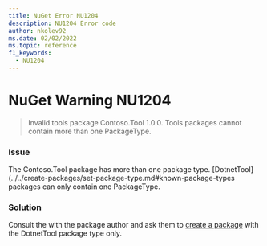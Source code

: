 ```yaml
---
title: NuGet Error NU1204
description: NU1204 Error code
author: nkolev92
ms.date: 02/02/2022
ms.topic: reference
f1_keywords: 
  - NU1204
---
```


# NuGet Warning NU1204

> Invalid tools package Contoso.Tool 1.0.0. Tools packages cannot contain more than one PackageType.

### Issue

The Contoso.Tool package has more than one package type. [DotnetTool](../../create-packages/set-package-type.md#known-package-types packages can only contain one PackageType.

### Solution

Consult the with the package author and ask them to [create a package](/dotnet/core/tools/global-tools-how-to-create) with the DotnetTool package type only.
